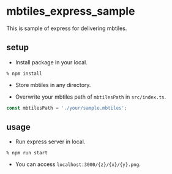 # mbtiles_express_sample

This is sample of express for delivering mbtiles.

## setup

- Install package in your local.

```shell
% npm install
```

- Store mbtiles in any directory.

- Overwrite your mbtiles path of `mbtilesPath` in `src/index.ts`.

```typescript
const mbtilesPath = './your/sample.mbtiles';
```

## usage

- Run express server in local.

```shell
% npm run start
```

- You can access `localhost:3000/{z}/{x}/{y}.png`.